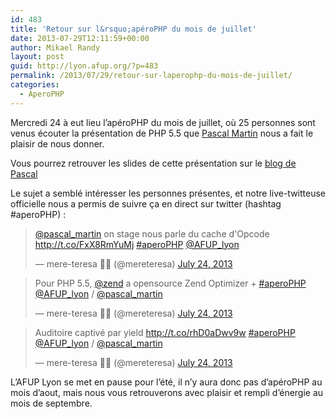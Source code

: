 ```yaml
---
id: 483
title: 'Retour sur l&rsquo;apéroPHP du mois de juillet'
date: 2013-07-29T12:11:59+00:00
author: Mikael Randy
layout: post
guid: http://lyon.afup.org/?p=483
permalink: /2013/07/29/retour-sur-laperophp-du-mois-de-juillet/
categories:
  - AperoPHP
---
```

Mercredi 24 à eut lieu l&rsquo;apéroPHP du mois de juillet, où 25 personnes sont venus écouter la présentation de PHP 5.5 que [Pascal Martin](https://twitter.com/pascal_martin) nous a fait le plaisir de nous donner.

Vous pourrez retrouver les slides de cette présentation sur le [blog de Pascal](http://blog.pascal-martin.fr/post/php-5.5-slides-aperophp-lyon-juillet-2013)

Le sujet a semblé intéresser les personnes présentes, et notre live-twitteuse officielle nous a permis de suivre ça en direct sur twitter (hashtag #aperoPHP) :

<blockquote class="twitter-tweet" data-width="550">
  <p lang="fr" dir="ltr">
    <a href="https://twitter.com/pascal_martin?ref_src=twsrc%5Etfw">@pascal_martin</a> on stage nous parle du cache d'Opcode <a href="http://t.co/FxX8RmYuMj">http://t.co/FxX8RmYuMj</a> <a href="https://twitter.com/hashtag/aperoPHP?src=hash&ref_src=twsrc%5Etfw">#aperoPHP</a> <a href="https://twitter.com/AFUP_lyon?ref_src=twsrc%5Etfw">@AFUP_lyon</a>
  </p>
  
  <p>
    &mdash; mere-teresa 👩‍💻 (@mereteresa) <a href="https://twitter.com/mereteresa/status/360086529995055105?ref_src=twsrc%5Etfw">July 24, 2013</a>
  </p>
</blockquote>



<blockquote class="twitter-tweet" data-width="550">
  <p lang="en" dir="ltr">
    Pour PHP 5.5, <a href="https://twitter.com/zend?ref_src=twsrc%5Etfw">@zend</a> a opensource Zend Optimizer + <a href="https://twitter.com/hashtag/aperoPHP?src=hash&ref_src=twsrc%5Etfw">#aperoPHP</a> <a href="https://twitter.com/AFUP_lyon?ref_src=twsrc%5Etfw">@AFUP_lyon</a> / <a href="https://twitter.com/pascal_martin?ref_src=twsrc%5Etfw">@pascal_martin</a>
  </p>
  
  <p>
    &mdash; mere-teresa 👩‍💻 (@mereteresa) <a href="https://twitter.com/mereteresa/status/360086733196496896?ref_src=twsrc%5Etfw">July 24, 2013</a>
  </p>
</blockquote>



<blockquote class="twitter-tweet" data-width="550">
  <p lang="fr" dir="ltr">
    Auditoire captivé par yield <a href="http://t.co/rhD0aDwv9w">http://t.co/rhD0aDwv9w</a> <a href="https://twitter.com/hashtag/aperoPHP?src=hash&ref_src=twsrc%5Etfw">#aperoPHP</a> <a href="https://twitter.com/AFUP_lyon?ref_src=twsrc%5Etfw">@AFUP_lyon</a> / <a href="https://twitter.com/pascal_martin?ref_src=twsrc%5Etfw">@pascal_martin</a>
  </p>
  
  <p>
    &mdash; mere-teresa 👩‍💻 (@mereteresa) <a href="https://twitter.com/mereteresa/status/360087389122740225?ref_src=twsrc%5Etfw">July 24, 2013</a>
  </p>
</blockquote>



L&rsquo;AFUP Lyon se met en pause pour l&rsquo;été, il n&rsquo;y aura donc pas d&rsquo;apéroPHP au mois d&rsquo;aout, mais nous vous retrouverons avec plaisir et rempli d&rsquo;énergie au mois de septembre.